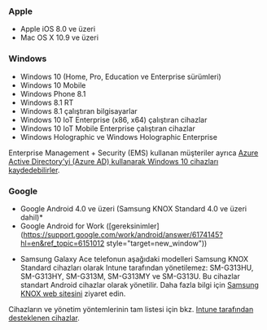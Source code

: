 

### <a name="apple"></a>Apple
  - Apple iOS 8.0 ve üzeri
  - Mac OS X 10.9 ve üzeri

### <a name="windows"></a>Windows
  - Windows 10 (Home, Pro, Education ve Enterprise sürümleri)
  - Windows 10 Mobile
  - Windows Phone 8.1
  - Windows 8.1 RT
  - Windows 8.1 çalıştıran bilgisayarlar
  - Windows 10 IoT Enterprise (x86, x64) çalıştıran cihazlar
  - Windows 10 IoT Mobile Enterprise çalıştıran cihazlar
  - Windows Holographic ve Windows Holographic Enterprise

  Enterprise Management + Security (EMS) kullanan müşteriler ayrıca [Azure Active Directory’yi (Azure AD) kullanarak Windows 10 cihazları kaydedebilirler](/intune-classic/deploy-use/set-up-windows-device-management-with-microsoft-intune#azure-active-directory-enrollment).

### <a name="google"></a>Google
- Google Android 4.0 ve üzeri (Samsung KNOX Standard 4.0 ve üzeri dahil)*
- Google Android for Work ([gereksinimler](https://support.google.com/work/android/answer/6174145?hl=en&ref_topic=6151012 style="target=new_window"))

* Samsung Galaxy Ace telefonun aşağıdaki modelleri Samsung KNOX Standard cihazları olarak Intune tarafından yönetilemez: SM-G313HU, SM-G313HY, SM-G313M, SM-G313MY ve SM-G313U. Bu cihazlar standart Android cihazlar olarak yönetilir. Daha fazla bilgi için [Samsung KNOX web sitesini](https://www.samsungknox.com/en) ziyaret edin.

Cihazların ve yönetim yöntemlerinin tam listesi için bkz. [Intune tarafından desteklenen cihazlar](/intune/supported-devices-browsers#intune-supported-devices).
